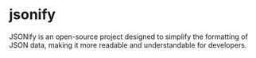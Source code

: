 # jsonify
JSONify is an open-source project designed to simplify the formatting of JSON data, making it more readable and understandable for developers.
